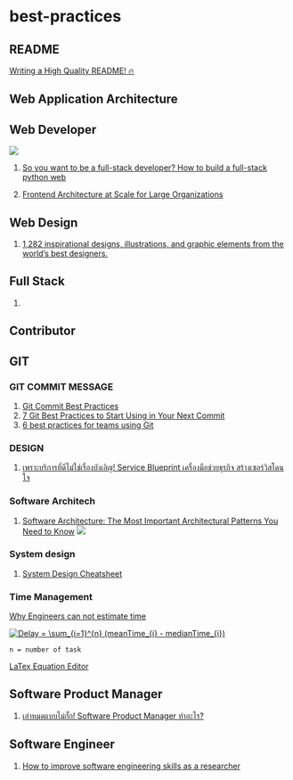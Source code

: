 # best-practices
## README
[Writing a High Quality README! 🔥](https://coderarchive.hashnode.dev/writing-a-high-quality-readme)
## Web Application Architecture

## Web Developer
![](https://res.cloudinary.com/practicaldev/image/fetch/s--GY9Fa-eL--/c_limit%2Cf_auto%2Cfl_progressive%2Cq_auto%2Cw_880/https://dev-to-uploads.s3.amazonaws.com/i/lya7b81ow94pniln3aif.jpg)

1. [So you want to be a full-stack developer? How to build a full-stack python web](https://speakerdeck.com/pycon2014/so-you-want-to-be-a-full-stack-developer-how-to-build-a-full-stack-python-web-application-by-kate-heddleston?slide=58)

2. [Frontend Architecture at Scale for Large Organizations](https://medium.com/swlh/frontend-architecture-in-scale-for-large-organizations-593930ed10cd)

## Web Design

1. [1,282 inspirational designs, illustrations, and graphic elements from the world’s best designers.](https://dribbble.com/tags/github?page=16&s=popular)

## Full Stack
1. 

## Contributor

## GIT

### GIT COMMIT MESSAGE

1. [Git Commit Best Practices](https://github.com/trein/dev-best-practices/wiki/Git-Commit-Best-Practices)
2. [7 Git Best Practices to Start Using in Your Next Commit](https://sourcelevel.io/blog/7-git-best-practices-to-start-using-in-your-next-commit)
3. [6 best practices for teams using Git](https://opensource.com/article/20/7/git-best-practices)

### DESIGN
1. [เพราะบริการที่ดีไม่ใช่เรื่องบังเอิญ! Service Blueprint เครื่องมือช่วยธุรกิจ สร้างเซอร์วิสโดนใจ](https://blog.skooldio.com/service-blueprint/?utm_source=facebook&utm_medium=organic&utm_campaign=blog&utm_content=blueprint&fbclid=IwAR3DMVo-6vmzDBsPAqFxh1yKr-rrv6F_Rux6vbo4xk6CgOr36mjKC3dDEYg&_branch_match_id=713453698131390158)

### Software Architech
1. [Software Architecture: The Most Important Architectural Patterns You Need to Know](https://levelup.gitconnected.com/software-architecture-the-important-architectural-patterns-you-need-to-know-a1f5ea7e4e3d)
![](https://miro.medium.com/max/700/1*Ek-VfFxTMieiWXjQVur-iA.png)

### System design
1. [System Design Cheatsheet](https://gist.github.com/nitikornchumnankul/b9e3fab8272b92093d48dccd536d0a77)

### Time Management
[Why Engineers can not estimate time](https://medium.com/swlh/why-engineers-cannot-estimate-time-5639750df419)

<a href="https://www.codecogs.com/eqnedit.php?latex=Delay&space;=&space;\sum_{i=1}^{n}&space;(meanTime_{i}&space;-&space;medianTime_{i})" target="_blank"><img src="https://latex.codecogs.com/png.latex?Delay&space;=&space;\sum_{i=1}^{n}&space;(meanTime_{i}&space;-&space;medianTime_{i})" title="Delay = \sum_{i=1}^{n} (meanTime_{i} - medianTime_{i})" /></a>

```
n = number of task
```
[LaTex Equation Editor](https://www.codecogs.com/latex/eqneditor.php)

## Software Product Manager
1. [เล่าหมดแบบไม่กั๊ก! Software Product Manager ทำอะไร?](https://medium.com/disciple-life-at-savok/%E0%B9%80%E0%B8%A5%E0%B9%88%E0%B8%B2%E0%B8%AB%E0%B8%A1%E0%B8%94%E0%B9%81%E0%B8%9A%E0%B8%9A%E0%B9%84%E0%B8%A1%E0%B9%88%E0%B8%81%E0%B8%B1%E0%B9%8A%E0%B8%81-product-manager-%E0%B8%97%E0%B8%B3%E0%B8%AD%E0%B8%B0%E0%B9%84%E0%B8%A3-a7c4fc88295a)

## Software Engineer
1. [How to improve software engineering skills as a researcher](https://ljvmiranda921.github.io/notebook/2020/11/15/data-science-swe/?fbclid=IwAR1si3Hz7OH-jTXDlRQmh18tga2E-XM_ZLCsWGSea5v4IikYoLOnx78A__Y)
